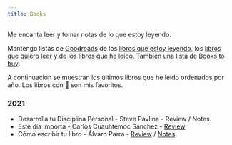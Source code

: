 ```yaml
---
title: Books
---
```


Me encanta leer y tomar notas de lo que estoy leyendo.

Mantengo listas de [Goodreads][1] de los [libros que estoy leyendo][2], los [libros que quiero leer][3] y de los [libros que he leído][4]. También una lista de [Books to buy][5].

A continuación se muestran los últimos libros que he leído ordenados por año. Los libros con 🌟 son mis favoritos.

### 2021
- Desarrolla tu Disciplina Personal - Steve Pavlina - Review / Notes
- Este día importa - Carlos Cuauhtémoc Sánchez - [Review][6]
- Cómo escribir tu libro - Álvaro Parra - [Review][7] / [Notes][8]

[1]:	https://www.goodreads.com/user/show/34679674-eleazar-resendez
[2]:	https://www.goodreads.com/review/list/34679674?shelf=currently-reading
[3]:	https://www.goodreads.com/review/list/34679674?shelf=to-read
[4]:	https://www.goodreads.com/review/list/34679674?shelf=read
[5]:	https://www.amazon.com.mx/hz/wishlist/ls/32O1MLLWKGXQI
[6]:	https://www.goodreads.com/review/show/3898803571
[7]:	https://www.goodreads.com/review/show/3755664822
[8]:	/blog/notas-como-escribir-tu-libro